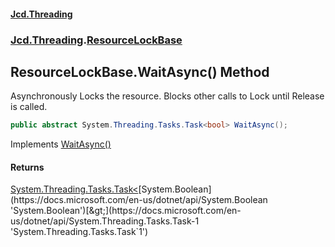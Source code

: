 #### [Jcd.Threading](index.md 'index')
### [Jcd.Threading](Jcd.Threading.md 'Jcd.Threading').[ResourceLockBase](ResourceLockBase.md 'Jcd.Threading.ResourceLockBase')

## ResourceLockBase.WaitAsync() Method

Asynchronously Locks the resource. Blocks other calls to Lock until Release is called.

```csharp
public abstract System.Threading.Tasks.Task<bool> WaitAsync();
```

Implements [WaitAsync()](IResourceLock.WaitAsync().md 'Jcd.Threading.IResourceLock.WaitAsync()')

#### Returns
[System.Threading.Tasks.Task&lt;](https://docs.microsoft.com/en-us/dotnet/api/System.Threading.Tasks.Task-1 'System.Threading.Tasks.Task`1')[System.Boolean](https://docs.microsoft.com/en-us/dotnet/api/System.Boolean 'System.Boolean')[&gt;](https://docs.microsoft.com/en-us/dotnet/api/System.Threading.Tasks.Task-1 'System.Threading.Tasks.Task`1')